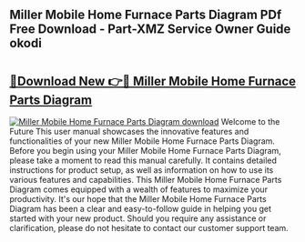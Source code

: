 ## Miller Mobile Home Furnace Parts Diagram PDf Free Download - Part-XMZ Service Owner Guide okodi

# <h2><a href="http://dfifq4.blite.top/?on=Miller+Mobile+Home+Furnace+Parts+Diagram">🔗Download New 👉🔴 Miller Mobile Home Furnace Parts Diagram</a></h2>

[![Miller Mobile Home Furnace Parts Diagram download](https://i.imgur.com/lujVjoI.png)](http://dfifq4.blite.top/?on=Miller+Mobile+Home+Furnace+Parts+Diagram)
Welcome to the Future This user manual showcases the innovative features and functionalities of your new Miller Mobile Home Furnace Parts Diagram. Before you begin using your Miller Mobile Home Furnace Parts Diagram, please take a moment to read this manual carefully. It contains detailed instructions for product setup, as well as information on how to use its various features and capabilities. This Miller Mobile Home Furnace Parts Diagram comes equipped with a wealth of features to maximize your productivity. It's our hope that the Miller Mobile Home Furnace Parts Diagram has been a clear and easy-to-follow guide in helping you get started with your new product. Should you require any assistance or clarification, please do not hesitate to contact our customer support team.
